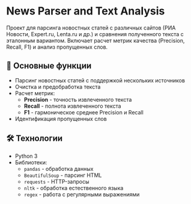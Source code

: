# News Parser and Text Analysis

Проект для парсинга новостных статей с различных сайтов (РИА Новости, Expert.ru, Lenta.ru и др.) и сравнения полученного текста с эталонным вариантом. Включает расчет метрик качества (Precision, Recall, F1) и анализ пропущенных слов.

## 📌 Основные функции

- Парсинг новостных статей с поддержкой нескольких источников
- Очистка и предобработка текста
- Расчет метрик:
  - **Precision** - точность извлеченного текста
  - **Recall** - полнота извлеченного текста
  - **F1** - гармоническое среднее Precision и Recall
- Идентификация пропущенных слов

## 🛠 Технологии

- Python 3
- Библиотеки:
  - `pandas` - обработка данных
  - `BeautifulSoup` - парсинг HTML
  - `requests` - HTTP-запросы
  - `nltk` - обработка естественного языка
  - `regex` - работа с регулярными выражениями
